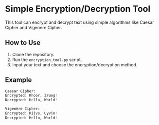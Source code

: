 # Simple Encryption/Decryption Tool

This tool can encrypt and decrypt text using simple algorithms like Caesar Cipher and Vigenère Cipher.

## How to Use

1. Clone the repository.
2. Run the `encryption_tool.py` script.
3. Input your text and choose the encryption/decryption method.

## Example

```python
Caesar Cipher:
Encrypted: Khoor, Zruog!
Decrypted: Hello, World!

Vigenère Cipher:
Encrypted: Rijvs, Uyvjn!
Decrypted: Hello, World!
